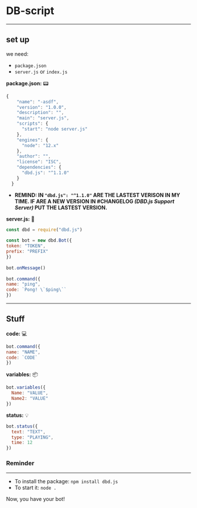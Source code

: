 # DB-script
---

## set up

we need:

* `package.json`
* `server.js` or `index.js`

**package.json:** :pager:

```js
{
    "name": "-asdf",
    "version": "1.0.0",
    "description": "",
    "main": "server.js",
    "scripts": {
      "start": "node server.js"
    },
    "engines": {
      "node": "12.x"
    },
    "author": "",
    "license": "ISC",
    "dependencies": {
      "dbd.js": "^1.1.0"
    }
  }
```

* **REMIND: IN `"dbd.js": "^1.1.0"` ARE THE LASTEST VERISON IN MY TIME. IF ARE A NEW VERSION IN #CHANGELOG *(DBD.js Support Server)* PUT THE LASTEST VERSION.** 

**server.js:** :file_folder:

```js
const dbd = require("dbd.js")
 
const bot = new dbd.Bot({
token: "TOKEN", 
prefix: "PREFIX" 
})
 
bot.onMessage()
 
bot.command({
name: "ping", 
code: `Pong! \`$ping\`` 
})

```

---

## Stuff

**code:** :computer: 

```js
bot.command({
name: "NAME", 
code: `CODE` 
})
```

**variables:** :package:

```js
bot.variables({
  Name: "VALUE",
  Name2: "VALUE"
})
```

**status:** :bulb:

```js
bot.status({
  text: "TEXT",
  type: "PLAYING",
  time: 12
})
```

### Reminder
---
* To install the package: `npm install dbd.js`
* To start it: `node .`

Now, you have your bot!
